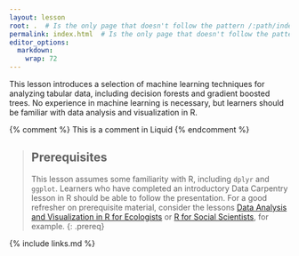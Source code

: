 ```yaml
---
layout: lesson
root: .  # Is the only page that doesn't follow the pattern /:path/index.html
permalink: index.html  # Is the only page that doesn't follow the pattern /:path/index.html
editor_options: 
  markdown: 
    wrap: 72
---
```


This lesson introduces a selection of machine learning techniques for
analyzing tabular data, including decision forests and gradient boosted
trees. No experience in machine learning is necessary, but learners
should be familiar with data analysis and visualization in R.

<!-- this is an html comment -->

{% comment %} This is a comment in Liquid {% endcomment %}

> ## Prerequisites
>
> This lesson assumes some familiarity with R, including `dplyr` and
> `ggplot`. Learners who have completed an introductory Data Carpentry
> lesson in R should be able to follow the presentation. For a good
> refresher on prerequisite material, consider the lessons [Data
> Analysis and Visualization in R for
> Ecologists](https://datacarpentry.org/R-ecology-lesson/) or [R for
> Social Scientists](https://datacarpentry.org/r-socialsci/), for
> example. 
{: .prereq}

{% include links.md %}
